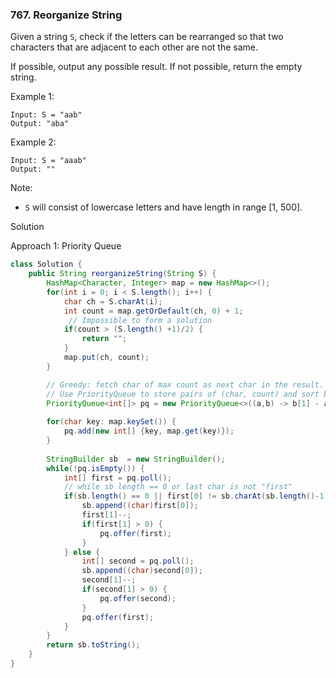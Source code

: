 ### 767. Reorganize String

Given a string `S`, check if the letters can be rearranged so that two characters that are adjacent to each other are not the same.

If possible, output any possible result.  If not possible, return the empty string.

Example 1:
```
Input: S = "aab"
Output: "aba"
```
Example 2:
```
Input: S = "aaab"
Output: ""
```
Note:

- `S` will consist of lowercase letters and have length in range [1, 500].

Solution

Approach 1: Priority Queue
```java
class Solution {
    public String reorganizeString(String S) {
        HashMap<Character, Integer> map = new HashMap<>();
        for(int i = 0; i < S.length(); i++) {
            char ch = S.charAt(i);
            int count = map.getOrDefault(ch, 0) + 1;
             // Impossible to form a solution
            if(count > (S.length() +1)/2) {
                return "";
            }
            map.put(ch, count);
        }

        // Greedy: fetch char of max count as next char in the result.
        // Use PriorityQueue to store pairs of (char, count) and sort by count DESC.
        PriorityQueue<int[]> pq = new PriorityQueue<>((a,b) -> b[1] - a[1]);
        
        for(char key: map.keySet()) {
            pq.add(new int[] {key, map.get(key)});
        }
        
        StringBuilder sb  = new StringBuilder();
        while(!pq.isEmpty()) {
            int[] first = pq.poll();
            // while sb length == 0 or last char is not "first"
            if(sb.length() == 0 || first[0] != sb.charAt(sb.length()-1)) {
                sb.append((char)first[0]);
                first[1]--;
                if(first[1] > 0) {
                    pq.offer(first);
                }
            } else {
                int[] second = pq.poll();
                sb.append((char)second[0]);
                second[1]--;
                if(second[1] > 0) {
                    pq.offer(second);
                }
                pq.offer(first);
            }
        }
        return sb.toString();
    }
}
```